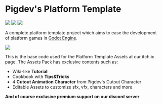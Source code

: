 # Pigdev's Platform Template

[![](https://i.imgur.com/Xd9P4oM.png)](https://discordapp.com/invite/fBhS9Zd)     [![](https://i.imgur.com/K9YDj7X.png)](https://github.com/pigdevstudio/platform_template/projects/2)      [![](https://i.imgur.com/2xctLSs.png)](https://github.com/pigdevstudio/platform_template/issues)  

A complete platform template project which aims to ease the development of  platform games in [Godot Engine](https://github.com/godotengine/godot).  


[![](https://storage.googleapis.com/docs.itch.ovh/brand/rf/assets/badges/badge_color.png)](https://pigdev.itch.io/platform-template)

This is the base code used for the Platform Template Assets at our itch.io page. The Assets Pack has exclusive contents such as:

- Wiki-like **Tutorial**
- Cookbook with **Tips&Tricks**
- 4 **Cutout Animation Character** from Pigdev's Cutout Character
- Editable Assets to customize sfx, vfx, characters and more

**And of course exclusive premium support on our discord server**

